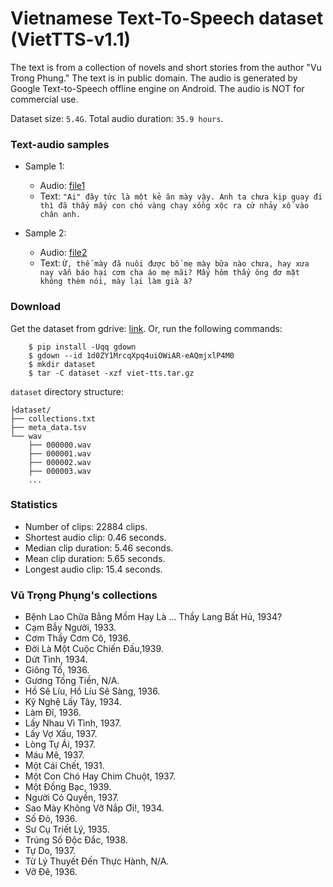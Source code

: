 # Vietnamese Text-To-Speech dataset (VietTTS-v1.1)

The text is from a collection of novels and short stories from the author "Vu Trong Phung." The text is in public domain.
The audio is generated by Google Text-to-Speech offline engine on Android. The audio is NOT for commercial use.

Dataset size: `5.4G`.
Total audio duration: `35.9 hours`.

### Text-audio samples

 - Sample 1: 
     + Audio: [file1](./000000.wav)
     + Text: `"Ai" đây tức là một kẻ ăn mày vậy. Anh ta chưa kịp quay đi thì đã thấy mấy con chó vàng chạy xồng xộc ra cứ nhảy xổ vào chân anh.`

 - Sample 2:
     + Audio: [file2](./022878.wav)
     + Text: `Ừ, thế mày đã nuôi được bố mẹ mày bữa nào chưa, hay xưa nay vẫn báo hại cơm cha áo mẹ mãi? Mấy hôm thấy ông đơ mặt không thèm nói, mày lại làm già à?`


### Download
Get the dataset from gdrive: [link](https://drive.google.com/uc?id=1d0ZY1MrcqXpq4uiOWiAR-eAQmjxlP4M0).
 Or, run the following commands: 

```
    $ pip install -Uqq gdown
    $ gdown --id 1d0ZY1MrcqXpq4uiOWiAR-eAQmjxlP4M0
    $ mkdir dataset
    $ tar -C dataset -xzf viet-tts.tar.gz
```

`dataset` directory structure:

```
├dataset/
├── collections.txt
├── meta_data.tsv
└── wav
    ├── 000000.wav
    ├── 000001.wav
    ├── 000002.wav
    ├── 000003.wav
    ...
```

### Statistics

 - Number of clips: 22884 clips.
 - Shortest audio clip: 0.46 seconds.
 - Median clip duration: 5.46 seconds.
 - Mean clip duration: 5.65 seconds.
 - Longest audio clip: 15.4 seconds.

### Vũ Trọng Phụng's collections

- Bệnh Lao Chữa Bằng Mồm Hay Là ... Thầy Lang Bất Hủ, 1934?
- Cạm Bẫy Người, 1933.
- Cơm Thầy Cơm Cô, 1936.
- Đời Là Một Cuộc Chiến Đấu,1939.
- Dứt Tình, 1934.
- Giông Tố, 1936.
- Gương Tống Tiền, N/A.
- Hồ Sê Líu, Hồ Líu Sê Sàng, 1936.
- Kỹ Nghệ Lấy Tây, 1934.
- Làm Đĩ, 1936.
- Lấy Nhau Vì Tình, 1937.
- Lấy Vợ Xấu, 1937.
- Lòng Tự Ái, 1937.
- Máu Mê, 1937.
- Một Cái Chết, 1931.
- Một Con Chó Hay Chim Chuột, 1937.
- Một Đồng Bạc, 1939.
- Người Có Quyền, 1937.
- Sao Mày Không Vỡ Nắp Ơi!, 1934.
- Số Đỏ, 1936.
- Sư Cụ Triết Lý, 1935.
- Trúng Số Độc Đắc, 1938.
- Tự Do, 1937.
- Từ Lý Thuyết Đến Thực Hành, N/A.
- Vỡ Đê, 1936.
